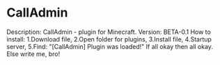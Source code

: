 # CallAdmin
Description: CallAdmin - plugin for Minecraft.
Version: BETA-0.1
How to install: 1.Download file, 2.Open folder for plugins, 3.Install file, 4.Startup server, 5.Find: "[CallAdmin] Plugin was loaded!"
If all okay then all okay.
Else write me, bro!
